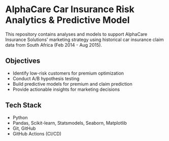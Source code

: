 # AlphaCare Car Insurance Risk Analytics & Predictive Model
This repository contains analyses and models to support AlphaCare Insurance Solutions' marketing strategy using historical car insurance claim data from South Africa (Feb 2014 - Aug 2015).

## Objectives
- Identify low-risk customers for premium optimization
- Conduct A/B hypothesis testing
- Build predictive models for premium and claim prediction
- Provide actionable insights for marketing decisions

## Tech Stack
- Python
- Pandas, Scikit-learn, Statsmodels, Seaborn, Matplotlib
- Git, GitHub
- GitHub Actions (CI/CD)

